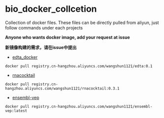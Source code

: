 # bio_docker_collcetion

Collection of docker files. These files can be directly pulled from aliyun, just follow commands under each projects

**Anyone who wants docker image, add your request at issue**

**新镜像构建的需求，请在issue中提出**


* [edta_docker](https://github.com/Kapeel/edta_docker)

```
docker pull registry.cn-hangzhou.aliyuncs.com/wangshun1121/edta:0.1
```

* [rnacocktail](https://github.com/bioinform/rnacocktail)

```
docker pull registry.cn-hangzhou.aliyuncs.com/wangshun1121/rnacocktail:0.3.1
```

* [ensembl-vep](https://github.com/Ensembl/ensembl-vep)

```
docker pull registry.cn-hangzhou.aliyuncs.com/wangshun1121/ensembl-vep:latest
```

